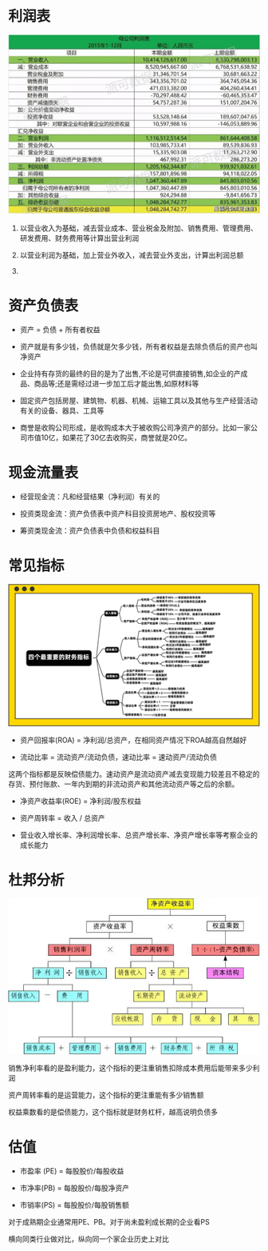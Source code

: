 # 利润表

![](img\profit.webp)

1. 以营业收入为基础，减去营业成本、营业税金及附加、销售费用、管理费用、研发费用、财务费用等计算出营业利润

2. 以营业利润为基础，加上营业外收入，减去营业外支出，计算出利润总额

3. 

# 资产负债表

- 资产 = 负债 + 所有者权益

- 资产就是有多少钱，负债就是欠多少钱，所有者权益是去除负债后的资产也叫净资产

- 企业持有存货的最终的目的是为了出售,不论是可供直接销售,如企业的产成品、商品等;还是需经过进一步加工后才能出售,如原材料等

- 固定资产包括房屋、建筑物、机器、机械、运输工具以及其他与生产经营活动有关的设备、器具、工具等

- 商誉是收购公司形成，是收购成本大于被收购公司净资产的部分。比如一家公司市值10亿，如果花了30亿去收购买，商誉就是20亿。

# 现金流量表

- 经营现金流：凡和经营结果（净利润）有关的

- 投资类现金流：资产负债表中资产科目投资房地产、股权投资等

- 筹资类现金流：资产负债表中负债和权益科目

# 常见指标

![](img\lyy.jpg)

- 资产回报率(ROA) = 净利润/总资产，在相同资产情况下ROA越高自然越好

- 流动比率 = 流动资产/流动负债，速动比率 = 速动资产/流动负债

这两个指标都是反映偿债能力。速动资产是流动资产减去变现能力较差且不稳定的存货、预付账款、一年内到期的非流动资产和其他流动资产等之后的余额。

- 净资产收益率(ROE) = 净利润/股东权益

- 资产周转率 = 收入 / 总资产

- 营业收入增长率、净利润增长率、总资产增长率、净资产增长率等考察企业的成长能力

# 杜邦分析

![](img\dubang.jpg)

销售净利率看的是盈利能力，这个指标的更注重销售扣除成本费用后能带来多少利润

资产周转率看的是运营能力，这个指标的更注重能有多少销售额

权益乘数看的是偿债能力，这个指标就是财务杠杆，越高说明负债多

# 估值

- 市盈率 (PE) = 每股股价/每股收益

- 市净率(PB) = 每股股价/每股净资产

- 市销率(PS) = 每股股价/每股销售额

对于成熟期企业通常用PE、PB。对于尚未盈利成长期的企业看PS

横向同类行业做对比，纵向同一个家企业历史上对比
